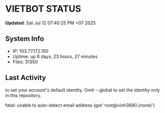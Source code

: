 # VIETBOT STATUS
**Updated**: Sat Jul 12 07:40:25 PM +07 2025

## System Info
- IP: 103.77.172.150
- Uptime: up 6 days, 23 hours, 27 minutes
- Files: 31350

## Last Activity

to set your account's default identity.
Omit --global to set the identity only in this repository.

fatal: unable to auto-detect email address (got 'root@vinh3690.(none)')
